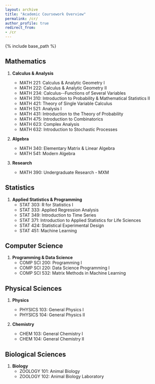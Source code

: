 ```yaml
---
layout: archive
title: "Academic Coursework Overview"
permalink: /cr/
author_profile: true
redirect_from:
- /cr
---
```


{% include base_path %}
## **Mathematics**

1. **Calculus & Analysis**
   - MATH 221: Calculus & Analytic Geometry I
   - MATH 222: Calculus & Analytic Geometry II
   - MATH 234: Calculus--Functions of Several Variables
   - MATH 310: Introduction to Probability & Mathematical Statistics II
   - MATH 421: Theory of Single Variable Calculus
   - MATH 521: Analysis I
   - MATH 431: Introduction to the Theory of Probability
   - MATH 475: Introduction to Combinatorics
   - MATH 623: Complex Analysis
   - MATH 632: Introduction to Stochastic Processes

2. **Algebra**
   - MATH 340: Elementary Matrix & Linear Algebra
   - MATH 541: Modern Algebra

3. **Research**
   - MATH 390: Undergraduate Research - MXM

## **Statistics**

1. **Applied Statistics & Programming**
   - STAT 303: R for Statistics I
   - STAT 333: Applied Regression Analysis
   - STAT 349: Introduction to Time Series
   - STAT 371: Introduction to Applied Statistics for Life Sciences
   - STAT 424: Statistical Experimental Design
   - STAT 451: Machine Learning

## **Computer Science**

1. **Programming & Data Science**
   - COMP SCI 200: Programming I
   - COMP SCI 220: Data Science Programming I
   - COMP SCI 532: Matrix Methods in Machine Learning

## **Physical Sciences**

1. **Physics**
   - PHYSICS 103: General Physics I
   - PHYSICS 104: General Physics II

2. **Chemistry**
   - CHEM 103: General Chemistry I
   - CHEM 104: General Chemistry II

## **Biological Sciences**

1. **Biology**
   - ZOOLOGY 101: Animal Biology
   - ZOOLOGY 102: Animal Biology Laboratory
